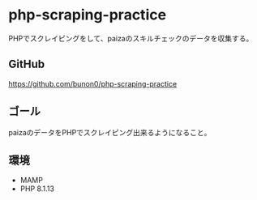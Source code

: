 # php-scraping-practice
PHPでスクレイピングをして、paizaのスキルチェックのデータを収集する。

## GitHub
https://github.com/bunon0/php-scraping-practice

## ゴール
paizaのデータをPHPでスクレイピング出来るようになること。

## 環境
- MAMP
- PHP 8.1.13